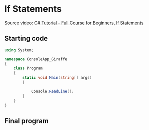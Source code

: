# If Statements

Source video: [C# Tutorial - Full Course for Beginners, If Statements](https://youtu.be/GhQdlIFylQ8?t=6365)


## Starting code
```cs
using System;

namespace ConsoleApp_Giraffe
{
    class Program
    {
        static void Main(string[] args)
        {

            Console.ReadLine();
        }
    }
}
```

## Final program
```cs

```
